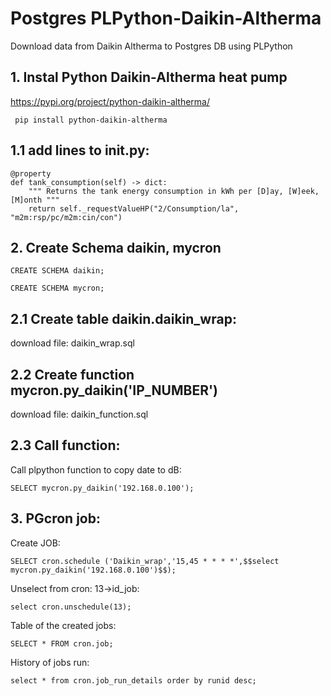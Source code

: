 # Postgres PLPython-Daikin-Altherma
   Download data from Daikin Altherma to Postgres DB using PLPython

## 1. Instal Python Daikin-Altherma heat pump
   https://pypi.org/project/python-daikin-altherma/

     pip install python-daikin-altherma

## 1.1 add lines to __init__.py:

    @property  
    def tank_consumption(self) -> dict:  
        """ Returns the tank energy consumption in kWh per [D]ay, [W]eek, [M]onth """     
        return self._requestValueHP("2/Consumption/la", "m2m:rsp/pc/m2m:cin/con")
        
## 2. Create Schema daikin, mycron

    CREATE SCHEMA daikin;
    
    CREATE SCHEMA mycron;

## 2.1 Create table daikin.daikin_wrap:

 download file: daikin_wrap.sql

## 2.2 Create function mycron.py_daikin('IP_NUMBER')

 download file: daikin_function.sql
  
## 2.3 Call function:

 Call plpython function to copy date to dB:

    SELECT mycron.py_daikin('192.168.0.100');
  

## 3. PGcron job:
    
   Create JOB:

    SELECT cron.schedule ('Daikin_wrap','15,45 * * * *',$$select mycron.py_daikin('192.168.0.100')$$);

   Unselect from cron: 13->id_job:

    select cron.unschedule(13); 
    
   Table of the created jobs:    

    SELECT * FROM cron.job;
    
   History of jobs run:  

    select * from cron.job_run_details order by runid desc;

